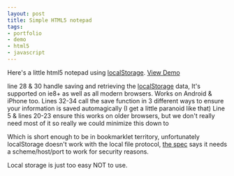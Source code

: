 ```yaml
---
layout: post
title: Simple HTML5 notepad
tags:
- portfolio
- demo
- html5
- javascript
---
```


Here's a little html5 notepad using [localStorage](http://caniuse.com/#namevalue-storage). [View Demo](http://jkirchartz.com/demos/HTML5notepad.html)

<script src="https://gist.github.com/1394920.js?file=html5%20notepad">
</script>

line 28 & 30 handle saving and retrieving the
[localStorage](http://en.wikipedia.org/wiki/Web_Storage) data, It's supported
on ie8+ as well as all modern browsers. Works on Android & iPhone too. Lines
32-34 call the save function in 3 different ways to ensure your information is
saved automagically (I get a little paranoid like that) Line 5 & lines 20-23
ensure this works on older browsers, but we don't really need most of it so
really we could minimize this down to

<script src="https://gist.github.com/1394920.js?file=html5notepad-small">
</script>

Which is short enough to be in bookmarklet territory, unfortunately
localStorage doesn't work with the local file protocol, [the
spec](http://dev.w3.org/html5/webstorage/#the-localstorage-attribute) says it
needs a scheme/host/port to work for security reasons.

Local storage is just too easy NOT to use.
